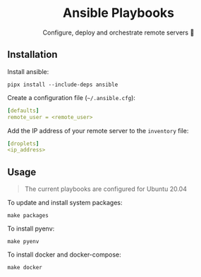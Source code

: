 <h1 align="center">Ansible Playbooks</h1>
<p align="center">Configure, deploy and orchestrate remote servers 📕</p>

## Installation

Install ansible:

```shell
pipx install --include-deps ansible
```

Create a configuration file (`~/.ansible.cfg`):

```yml
[defaults]
remote_user = <remote_user>
```

Add the IP address of your remote server to the `inventory` file:

```yml
[droplets]
<ip_address>
```

## Usage

> The current playbooks are configured for Ubuntu 20.04

To update and install system packages:

```shell
make packages
```

To install pyenv:

```shell
make pyenv
```

To install docker and docker-compose:

```shell
make docker
```
